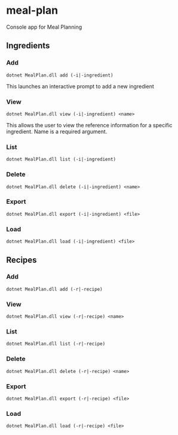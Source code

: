 # meal-plan
Console app for Meal Planning

## Ingredients

### Add
```dotnet MealPlan.dll add (-i|-ingredient)```

This launches an interactive prompt to add a new ingredient

### View
```dotnet MealPlan.dll view (-i|-ingredient) <name>```

This allows the user to view the reference information for a specific ingredient.
Name is a required argument.

### List
```dotnet MealPlan.dll list (-i|-ingredient)```

### Delete
```dotnet MealPlan.dll delete (-i|-ingredient) <name>```

### Export
```dotnet MealPlan.dll export (-i|-ingredient) <file>```

### Load
```dotnet MealPlan.dll load (-i|-ingredient) <file>```

## Recipes

### Add
```dotnet MealPlan.dll add (-r|-recipe)```

### View
```dotnet MealPlan.dll view (-r|-recipe) <name>```

### List
```dotnet MealPlan.dll list (-r|-recipe)```

### Delete
```dotnet MealPlan.dll delete (-r|-recipe) <name>```

### Export
```dotnet MealPlan.dll export (-r|-recipe) <file>```

### Load
```dotnet MealPlan.dll load (-r|-recipe) <file>```